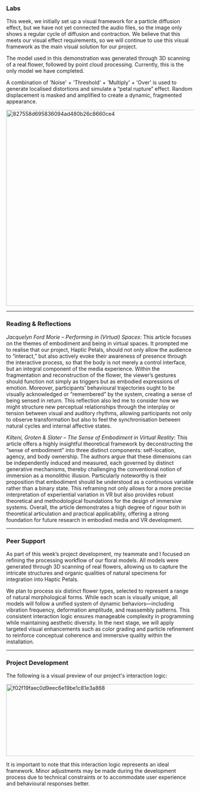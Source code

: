 ### Labs

This week, we initially set up a visual framework for a particle diffusion effect, but we have not yet connected the audio files, so the image only shows a regular cycle of diffusion and contraction. We believe that this meets our visual effect requirements, so we will continue to use this visual framework as the main visual solution for our project.

The model used in this demonstration was generated through 3D scanning of a real flower, followed by point cloud processing. Currently, this is the only model we have completed.

A combination of 'Noise' + 'Threshold' + 'Multiply' + 'Over' is used to generate localised distortions and simulate a “petal rupture” effect. Random displacement is masked and amplified to create a dynamic, fragmented appearance.

<img width="1909" height="525" alt="827558d695836094ad480b26c8660ce4" src="https://github.com/user-attachments/assets/f82d7f72-cd33-4dfe-a4df-c4ca641effc8" />

---

### Reading & Reflections

*Jacquelyn Ford Morie – Performing in (Virtual) Spaces*: This article focuses on the themes of embodiment and being in virtual spaces. It prompted me to realise that our project, Haptic Petals, should not only allow the audience to “interact,” but also actively evoke their awareness of presence through the interactive process, so that the body is not merely a control interface, but an integral component of the media experience. Within the fragmentation and reconstruction of the flower, the viewer’s gestures should function not simply as triggers but as embodied expressions of emotion. Moreover, participants’ behavioural trajectories ought to be visually acknowledged or “remembered” by the system, creating a sense of being sensed in return. This reflection also led me to consider how we might structure new perceptual relationships through the interplay or tension between visual and auditory rhythms, allowing participants not only to observe transformation but also to feel the synchronisation between natural cycles and internal affective states.

*Kilteni, Groten & Slater – The Sense of Embodiment in Virtual Reality*: This article offers a highly insightful theoretical framework by deconstructing the “sense of embodiment” into three distinct components: self-location, agency, and body ownership. The authors argue that these dimensions can be independently induced and measured, each governed by distinct generative mechanisms, thereby challenging the conventional notion of immersion as a monolithic illusion. Particularly noteworthy is their proposition that embodiment should be understood as a continuous variable rather than a binary state. This reframing not only allows for a more precise interpretation of experiential variation in VR but also provides robust theoretical and methodological foundations for the design of immersive systems. Overall, the article demonstrates a high degree of rigour both in theoretical articulation and practical applicability, offering a strong foundation for future research in embodied media and VR development.

---

### Peer Support

As part of this week’s project development, my teammate and I focused on refining the processing workflow of our floral models. All models were generated through 3D scanning of real flowers, allowing us to capture the intricate structures and organic qualities of natural specimens for integration into Haptic Petals.

We plan to process six distinct flower types, selected to represent a range of natural morphological forms. While each scan is visually unique, all models will follow a unified system of dynamic behaviors—including vibration frequency, deformation amplitude, and reassembly patterns. This consistent interaction logic ensures manageable complexity in programming while maintaining aesthetic diversity. In the next stage, we will apply targeted visual enhancements such as color grading and particle refinement to reinforce conceptual coherence and immersive quality within the installation.

---

### Project Development

The following is a visual preview of our project's interaction logic:

<img width="607" height="193" alt="f02f19faec0d9eec6e19be1c81e3a868" src="https://github.com/user-attachments/assets/c878cdd1-6097-488b-b06d-89b6322df935" />

It is important to note that this interaction logic represents an ideal framework. Minor adjustments may be made during the development process due to technical constraints or to accommodate user experience and behavioural responses better.
